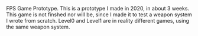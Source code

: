 FPS Game Prototype.
This is a prototype I made in 2020, in about 3 weeks. 
This game is not finshed nor will be, since I made it to test a weapon system I wrote from scratch.
Level0 and Level1 are in reality different games, using the same weapon system.
